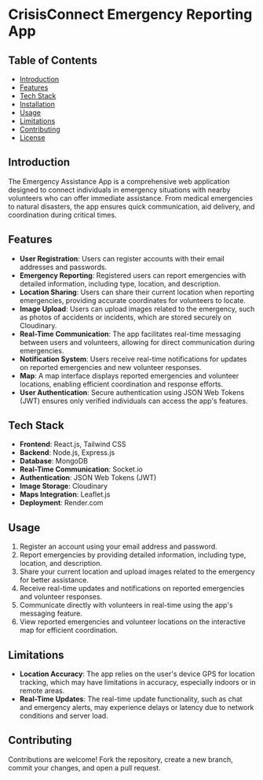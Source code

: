 
# CrisisConnect Emergency Reporting App


## Table of Contents

- [Introduction](#introduction)
- [Features](#features)
- [Tech Stack](#tech-stack)
- [Installation](#installation)
- [Usage](#usage)
- [Limitations](#limitations)
- [Contributing](#contributing)
- [License](#license)

## Introduction

The Emergency Assistance App is a comprehensive web application designed to connect individuals in emergency situations with nearby volunteers who can offer immediate assistance. From medical emergencies to natural disasters, the app ensures quick communication, aid delivery, and coordination during critical times.

## Features

- **User Registration**: Users can register accounts with their email addresses and passwords.
- **Emergency Reporting**: Registered users can report emergencies with detailed information, including type, location, and description.
- **Location Sharing**: Users can share their current location when reporting emergencies, providing accurate coordinates for volunteers to locate.
- **Image Upload**: Users can upload images related to the emergency, such as photos of accidents or incidents, which are stored securely on Cloudinary.
- **Real-Time Communication**: The app facilitates real-time messaging between users and volunteers, allowing for direct communication during emergencies.
- **Notification System**: Users receive real-time notifications for updates on reported emergencies and new volunteer responses.
- **Map**: A map interface displays reported emergencies and volunteer locations, enabling efficient coordination and response efforts.
- **User Authentication**: Secure authentication using JSON Web Tokens (JWT) ensures only verified individuals can access the app's features.

## Tech Stack

- **Frontend**: React.js, Tailwind CSS
- **Backend**: Node.js, Express.js
- **Database**: MongoDB
- **Real-Time Communication**: Socket.io
- **Authentication**: JSON Web Tokens (JWT)
- **Image Storage**: Cloudinary
- **Maps Integration**: Leaflet.js
- **Deployment**: Render.com

## Usage

1. Register an account using your email address and password.
2. Report emergencies by providing detailed information, including type, location, and description.
3. Share your current location and upload images related to the emergency for better assistance.
4. Receive real-time updates and notifications on reported emergencies and volunteer responses.
5. Communicate directly with volunteers in real-time using the app's messaging feature.
6. View reported emergencies and volunteer locations on the interactive map for efficient coordination.

## Limitations

- **Location Accuracy**: The app relies on the user's device GPS for location tracking, which may have limitations in accuracy, especially indoors or in remote areas.
- **Real-Time Updates**: The real-time update functionality, such as chat and emergency alerts, may experience delays or latency due to network conditions and server load.

## Contributing

Contributions are welcome! Fork the repository, create a new branch, commit your changes, and open a pull request.
